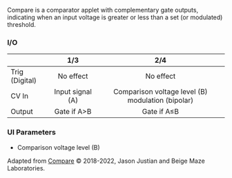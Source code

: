 Compare is a comparator applet with complementary gate outputs, indicating when an input voltage is greater or less than a set (or modulated) threshold.

### I/O

|                |              1/3           |                   2/4                |
| -------------- |:---------------------------:|:-------------------------------------:|
| Trig (Digital) |  No effect  | No effect |
| CV In          | Input signal (A) |      Comparison voltage level (B) modulation (bipolar)       |
| Output         |          Gate if A>B           |         Gate if A≤B          |


### UI Parameters
* Comparison voltage level (B)


Adapted from [Compare](https://github.com/Chysn/O_C-HemisphereSuite/wiki/Compare) © 2018-2022, Jason Justian and Beige Maze Laboratories. 